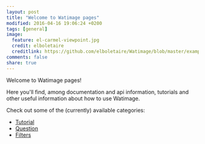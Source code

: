 ```yaml
---
layout: post
title: "Welcome to Watimage pages"
modified: 2016-04-16 19:06:24 +0200
tags: [general]
image:
  feature: el-carmel-viewpoint.jpg
  credit: elboletaire
  creditlink: https://github.com/elboletaire/Watimage/blob/master/examples/files/LICENSE
comments: false
share: true
---
```


Welcome to Watimage pages!

Here you'll find, among documentation and api information, tutorials and
other useful information about how to use Watimage.

Check out some of the (currently) available categories:

- [Tutorial](/tags/#tutorial)
- [Question](/tags/#question)
- [Filters](/tags/#filters)
